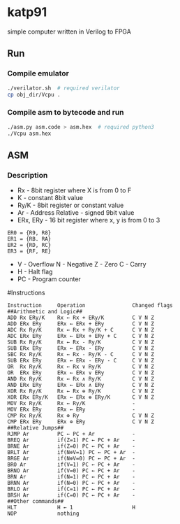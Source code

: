 # katp91
simple computer written in Verilog to FPGA

## Run

### Compile emulator

```bash
./verilator.sh  # required verilator
cp obj_dir/Vcpu . 
```
### Compile asm to bytecode and run

```bash
./asm.py asm.code > asm.hex  # required python3
./Vcpu asm.hex 
```

## ASM

### Description

* Rx - 8bit register where X is from 0 to F
* K - constant 8bit value
* Ry/K - 8bit register or constant value
* Ar - Address Relative - signed 9bit value
* ERx, ERy - 16 bit register where x, y is from 0 to 3
```
ER0 = {R9, R8}
ER1 = {RB. RA}
ER2 = {RD, RC}
ER3 = {RF, RE}
```
* V - Overflow N - Negative Z - Zero C - Carry
* H - Halt flag
* PC - Program counter

#Instructions

```
Instruction     Operation               Changed flags 
##Arithmetic and Logic##
ADD Rx ERy/K    Rx ← Rx + ERy/K         C V N Z     
ADD ERx ERy     ERx ← ERx + ERy         C V N Z 
ADC Rx Ry/K     Rx ← Rx + Ry/K + C      C V N Z
ADC ERx ERy     ERx ← ERx + ERy + C     C V N Z 
SUB Rx Ry/K     Rx ← Rx - Ry/K          C V N Z
SUB ERx ERy     ERx ← ERx - ERy         C V N Z 
SBC Rx Ry/K     Rx ← Rx - Ry/K - C      C V N Z
SUB ERx ERy     ERx ← ERx - ERy - C     C V N Z 
OR  Rx Ry/K     Rx ← Rx ∨ Ry/K          C V N Z
OR  ERx ERy     ERx ← ERx ∨ ERy         C V N Z
AND Rx Ry/K     Rx ← Rx ∧ Ry/K          C V N Z
AND ERx ERy     ERx ← ERx ∧ ERy         C V N Z
XOR Rx Ry/K     Rx ← Rx ⊕ Ry/K          C V N Z
XOR ERx ERy/K   ERx ← ERx ⊕ ERy/K       C V N Z
MOV Rx Ry/K     Rx ← Ry/K               -
MOV ERx ERy     ERx ← ERy               -
CMP Rx Ry/K     Rx ⊕ Ry                 C V N Z
CMP ERx ERy     ERx ⊕ ERy               C V N Z
##Relative Jumps##
RJMP Ar         PC ← PC + Ar            -  
BREQ Ar         if(Z=1) PC ← PC + Ar    -
BRNE Ar         if(Z=0) PC ← PC + Ar    -  
BRLT Ar         if(N⊕V=1) PC ← PC + Ar  -  
BRGE Ar         if(N⊕V=0) PC ← PC + Ar  -  
BRO Ar          if(V=1) PC ← PC + Ar    -  
BRNO Ar         if(V=0) PC ← PC + Ar    -  
BRN Ar          if(N=1) PC ← PC + Ar    -  
BRNN Ar         if(N=0) PC ← PC + Ar    -  
BRLO Ar         if(C=1) PC ← PC + Ar    -
BRSH Ar         if(C=0) PC ← PC + Ar    -
##Other commands##
HLT             H ← 1                   H 
NOP             nothing
```
